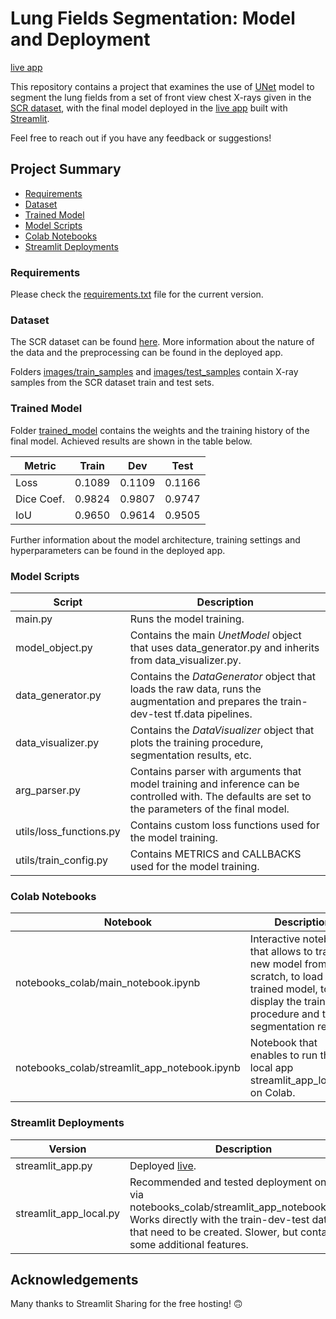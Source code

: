 # Lung Fields Segmentation: Model and Deployment
<a href="https://share.streamlit.io/murtagh97/segmentator_unet/main" target="_blank">live app</a>

This repository contains a project that examines the use of <a href="https://arxiv.org/abs/1505.04597" target="_blank">UNet</a> model to segment the lung fields from a set of front view chest X-rays given in the <a href="https://www.isi.uu.nl/Research/Databases/SCR/" target="_blank">SCR dataset</a>, with the final model deployed in the <a href="https://share.streamlit.io/murtagh97/segmentator_unet/main" target="_blank">live app</a> built with <a href="https://streamlit.io/" target="_blank">Streamlit</a>.

Feel free to reach out if you have any feedback or suggestions!

## Project Summary
* [Requirements](#requirements)
* [Dataset](#dataset)
* [Trained Model](#trained-model)
* [Model Scripts](#model-scripts)
* [Colab Notebooks](#colab-notebooks)
* [Streamlit Deployments](#streamlit-deployments)

### Requirements
Please check the <a href="https://github.com/murtagh97/segmentator_unet/blob/main/requirements.txt" target="_blank">requirements.txt</a> file for the current version.

### Dataset
The SCR dataset can be found <a href="https://www.isi.uu.nl/Research/Databases/SCR/" target="_blank">here</a>. More information about the nature of the data and the preprocessing can be found in the deployed app.

Folders <a href="https://github.com/murtagh97/segmentator_unet/tree/main/images/test_samples" target="_blank">images/train_samples</a> and <a href="https://github.com/murtagh97/segmentator_unet/tree/main/images/train_samples" target="_blank">images/test_samples</a> contain X-ray samples from the SCR dataset train and test sets.

### Trained Model
Folder <a href="https://github.com/murtagh97/segmentator_unet/tree/main/trained_model" target="_blank">trained_model</a> contains the weights and the training history of the final model.
Achieved results are shown in the table below.

| Metric | Train | Dev | Test |
| --- | --- | --- | --- |
| Loss | 0.1089 | 0.1109 | 0.1166 |
| Dice Coef. | 0.9824 | 0.9807 | 0.9747 |
| IoU | 0.9650 | 0.9614 | 0.9505 |

Further information about the model architecture, training settings and hyperparameters can be found in the deployed app.

### Model Scripts

| Script | Description |
| --- | --- |
| main.py | Runs the model training.|
| model_object.py | Contains the main *UnetModel* object that uses data_generator.py and inherits from data_visualizer.py.|
| data_generator.py | Contains the *DataGenerator* object that loads the raw data, runs the augmentation and prepares the train-dev-test tf.data pipelines. |
| data_visualizer.py | Contains the *DataVisualizer* object that plots the training procedure, segmentation results, etc.|
| arg_parser.py | Contains parser with arguments that model training and inference can be controlled with. The defaults are set to the parameters of the final model.|
| utils/loss_functions.py | Contains custom loss functions used for the model training.|
| utils/train_config.py | Contains METRICS and CALLBACKS used for the model training.|

### Colab Notebooks

| Notebook | Description |
| --- | --- |
| notebooks_colab/main_notebook.ipynb | Interactive notebook that allows to train a new model from scratch, to load the trained model, to display the training procedure and the segmentation results.|
| notebooks_colab/streamlit_app_notebook.ipynb | Notebook that enables to run the local app streamlit_app_local.py on Colab.|

### Streamlit Deployments
| Version | Description |
| --- | --- |
| streamlit_app.py | Deployed <a href="https://share.streamlit.io/murtagh97/segmentator_unet/main" target="_blank">live</a>.|
| streamlit_app_local.py | Recommended and tested deployment on Colab via notebooks_colab/streamlit_app_notebook.ipynb. Works directly with the train-dev-test datasets that need to be created. Slower, but contains some additional features.|

## Acknowledgements
Many thanks to Streamlit Sharing for the free hosting! :upside_down_face:
